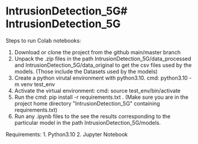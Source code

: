 # IntrusionDetection_5G# IntrusionDetection_5G

Steps to run Colab notebooks:

1. Download or clone the project from the github main/master branch
2. Unpack the .zip files in the path IntrusionDetection_5G/data_processed and IntrusionDetection_5G/data_original to get the csv files used by the models. (Those include the Datasets used by the models)
3. Create a python virutal environment with python3.10. cmd: python3.10 -m venv test_env
4. Activate the virtual environment: cmd: source test_env/bin/activate
5. Run the cmd: pip install -r requirements.txt . (Make sure you are in the project home directory "IntrusionDetection_5G" containing requirements.txt)
6. Run any .ipynb files to the see the results corresponding to the particular model in the path IntrusionDetection_5G/models.

Requirements:
    1. Python3.10
    2. Jupyter Notebook
